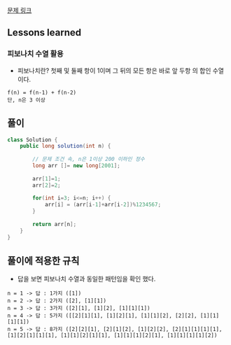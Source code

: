 [문제 링크](https://school.programmers.co.kr/learn/courses/30/lessons/12914)

## Lessons learned
### 피보나치 수열 활용
- 피보나치란? 첫째 및 둘째 항이 1이며 그 뒤의 모든 항은 바로 앞 두항 의 합인 수열이다.
```
f(n) = f(n-1) + f(n-2)
단, n은 3 이상
```

## 풀이
```java
class Solution {
    public long solution(int n) {
        
        // 문제 조건 속, n은 1이상 200 이하인 정수
        long arr []= new long[2001];
        
        arr[1]=1;
        arr[2]=2;
	 
        for(int i=3; i<=n; i++) {
            arr[i] = (arr[i-1]+arr[i-2])%1234567;
        }		 
	    
        return arr[n];
    }
}
```

## 풀이에 적용한 규칙
- 답을 보면 피보나치 수열과 동일한 패턴임을 확인 했다.
```
n = 1 -> 답 : 1가지 ([1])
n = 2 -> 답 : 2가지 ([2], [1][1])
n = 3 -> 답 : 3가지 ([2][1], [1][2], [1][1][1])
n = 4 -> 답 : 5가지 ([[2][1][1], [1][2][1], [1][1][2], [2][2], [1][1][1][1])
n = 5 -> 답 : 8가지 ([2][2][1], [2][1][2], [1][2][2], [2][1][1][1][1], [1][2][1][1][1], [1][1][2][1][1], [1][1][1][2][1], [1][1][1][1][2])
```



